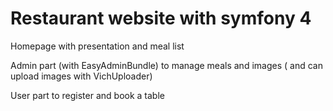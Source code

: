 Restaurant website with symfony 4
=====================================

Homepage with presentation and meal list<br>

Admin part (with EasyAdminBundle) to manage meals and images ( and can upload images with VichUploader)<br>

User part to register and book a table<br>
